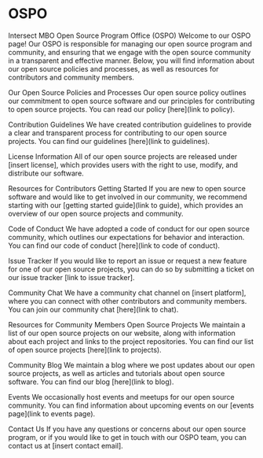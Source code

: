 # OSPO
Intersect MBO Open Source Program Office (OSPO)
Welcome to our OSPO page! Our OSPO is responsible for managing our open source program and community, and ensuring that we engage with the open source community in a transparent and effective manner. Below, you will find information about our open source policies and processes, as well as resources for contributors and community members.

Our Open Source Policies and Processes
Our open source policy outlines our commitment to open source software and our principles for contributing to open source projects. You can read our policy [here](link to policy).

Contribution Guidelines
We have created contribution guidelines to provide a clear and transparent process for contributing to our open source projects. You can find our guidelines [here](link to guidelines).

License Information
All of our open source projects are released under [insert license], which provides users with the right to use, modify, and distribute our software.

Resources for Contributors
Getting Started
If you are new to open source software and would like to get involved in our community, we recommend starting with our [getting started guide](link to guide), which provides an overview of our open source projects and community.

Code of Conduct
We have adopted a code of conduct for our open source community, which outlines our expectations for behavior and interaction. You can find our code of conduct [here](link to code of conduct).

Issue Tracker
If you would like to report an issue or request a new feature for one of our open source projects, you can do so by submitting a ticket on our issue tracker [link to issue tracker].

Community Chat
We have a community chat channel on [insert platform], where you can connect with other contributors and community members. You can join our community chat [here](link to chat).

Resources for Community Members
Open Source Projects
We maintain a list of our open source projects on our website, along with information about each project and links to the project repositories. You can find our list of open source projects [here](link to projects).

Community Blog
We maintain a blog where we post updates about our open source projects, as well as articles and tutorials about open source software. You can find our blog [here](link to blog).

Events
We occasionally host events and meetups for our open source community. You can find information about upcoming events on our [events page](link to events page).

Contact Us
If you have any questions or concerns about our open source program, or if you would like to get in touch with our OSPO team, you can contact us at [insert contact email].
